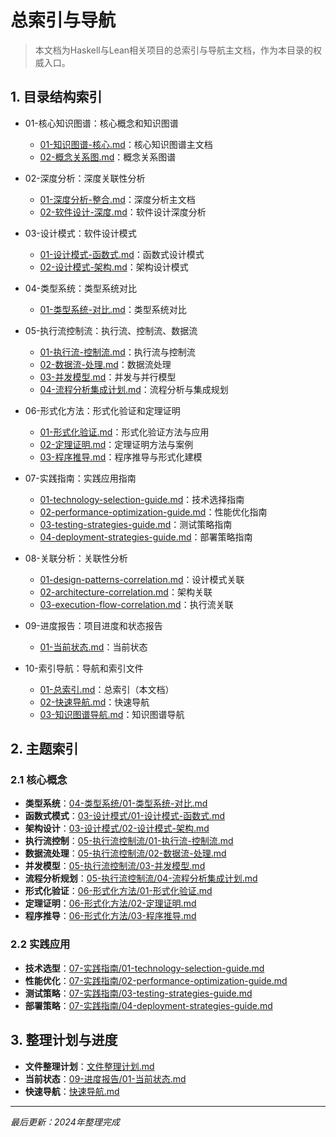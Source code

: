 # 总索引与导航

> 本文档为Haskell与Lean相关项目的总索引与导航主文档，作为本目录的权威入口。

## 1. 目录结构索引

- 01-核心知识图谱：核心概念和知识图谱
  - [01-知识图谱-核心.md](../01-核心知识图谱/01-知识图谱-核心.md)：核心知识图谱主文档
  - [02-概念关系图.md](../01-核心知识图谱/02-概念关系图.md)：概念关系图谱

- 02-深度分析：深度关联性分析
  - [01-深度分析-整合.md](../02-深度分析/01-深度分析-整合.md)：深度分析主文档
  - [02-软件设计-深度.md](../02-深度分析/02-软件设计-深度.md)：软件设计深度分析

- 03-设计模式：软件设计模式
  - [01-设计模式-函数式.md](../03-设计模式/01-设计模式-函数式.md)：函数式设计模式
  - [02-设计模式-架构.md](../03-设计模式/02-设计模式-架构.md)：架构设计模式

- 04-类型系统：类型系统对比
  - [01-类型系统-对比.md](../04-类型系统/01-类型系统-对比.md)：类型系统对比

- 05-执行流控制流：执行流、控制流、数据流
  - [01-执行流-控制流.md](../05-执行流控制流/01-执行流-控制流.md)：执行流与控制流
  - [02-数据流-处理.md](../05-执行流控制流/02-数据流-处理.md)：数据流处理
  - [03-并发模型.md](../05-执行流控制流/03-并发模型.md)：并发与并行模型
  - [04-流程分析集成计划.md](../05-执行流控制流/04-流程分析集成计划.md)：流程分析与集成规划

- 06-形式化方法：形式化验证和定理证明
  - [01-形式化验证.md](../06-形式化方法/01-形式化验证.md)：形式化验证方法与应用
  - [02-定理证明.md](../06-形式化方法/02-定理证明.md)：定理证明方法与案例
  - [03-程序推导.md](../06-形式化方法/03-程序推导.md)：程序推导与形式化建模

- 07-实践指南：实践应用指南
  - [01-technology-selection-guide.md](../07-实践指南/01-technology-selection-guide.md)：技术选择指南
  - [02-performance-optimization-guide.md](../07-实践指南/02-performance-optimization-guide.md)：性能优化指南
  - [03-testing-strategies-guide.md](../07-实践指南/03-testing-strategies-guide.md)：测试策略指南
  - [04-deployment-strategies-guide.md](../07-实践指南/04-deployment-strategies-guide.md)：部署策略指南

- 08-关联分析：关联性分析
  - [01-design-patterns-correlation.md](../08-关联分析/01-design-patterns-correlation.md)：设计模式关联
  - [02-architecture-correlation.md](../08-关联分析/02-architecture-correlation.md)：架构关联
  - [03-execution-flow-correlation.md](../08-关联分析/03-execution-flow-correlation.md)：执行流关联

- 09-进度报告：项目进度和状态报告
  - [01-当前状态.md](../09-进度报告/01-当前状态.md)：当前状态

- 10-索引导航：导航和索引文件
  - [01-总索引.md](../10-索引导航/01-总索引.md)：总索引（本文档）
  - [02-快速导航.md](../10-索引导航/02-快速导航.md)：快速导航
  - [03-知识图谱导航.md](../10-索引导航/03-知识图谱导航.md)：知识图谱导航

## 2. 主题索引

### 2.1 核心概念

- **类型系统**：[04-类型系统/01-类型系统-对比.md](../04-类型系统/01-类型系统-对比.md)
- **函数式模式**：[03-设计模式/01-设计模式-函数式.md](../03-设计模式/01-设计模式-函数式.md)
- **架构设计**：[03-设计模式/02-设计模式-架构.md](../03-设计模式/02-设计模式-架构.md)
- **执行流控制**：[05-执行流控制流/01-执行流-控制流.md](../05-执行流控制流/01-执行流-控制流.md)
- **数据流处理**：[05-执行流控制流/02-数据流-处理.md](../05-执行流控制流/02-数据流-处理.md)
- **并发模型**：[05-执行流控制流/03-并发模型.md](../05-执行流控制流/03-并发模型.md)
- **流程分析规划**：[05-执行流控制流/04-流程分析集成计划.md](../05-执行流控制流/04-流程分析集成计划.md)
- **形式化验证**：[06-形式化方法/01-形式化验证.md](../06-形式化方法/01-形式化验证.md)
- **定理证明**：[06-形式化方法/02-定理证明.md](../06-形式化方法/02-定理证明.md)
- **程序推导**：[06-形式化方法/03-程序推导.md](../06-形式化方法/03-程序推导.md)

### 2.2 实践应用

- **技术选型**：[07-实践指南/01-technology-selection-guide.md](../07-实践指南/01-technology-selection-guide.md)
- **性能优化**：[07-实践指南/02-performance-optimization-guide.md](../07-实践指南/02-performance-optimization-guide.md)
- **测试策略**：[07-实践指南/03-testing-strategies-guide.md](../07-实践指南/03-testing-strategies-guide.md)
- **部署策略**：[07-实践指南/04-deployment-strategies-guide.md](../07-实践指南/04-deployment-strategies-guide.md)

## 3. 整理计划与进度

- **文件整理计划**：[文件整理计划.md](../文件整理计划.md)
- **当前状态**：[09-进度报告/01-当前状态.md](../09-进度报告/01-当前状态.md)
- **快速导航**：[快速导航.md](../快速导航.md)

---

*最后更新：2024年整理完成*
